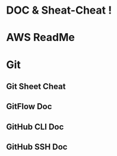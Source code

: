 # DOC & Sheat-Cheat !

# AWS ReadMe

# Git
## Git Sheet Cheat
## GitFlow Doc
## GitHub CLI Doc
## GitHub SSH Doc
